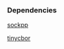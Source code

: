 ### Dependencies

[sockpp](https://github.com/fpagliughi/sockpp)

[tinycbor](https://github.com/intel/tinycbor)